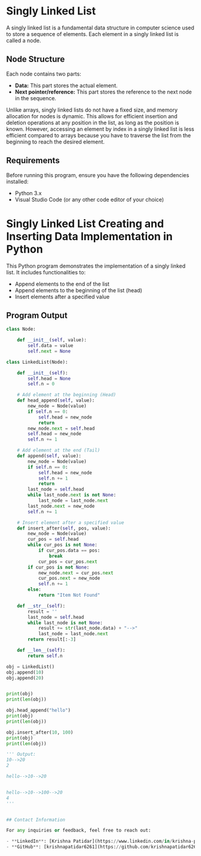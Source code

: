 # Singly Linked List

A singly linked list is a fundamental data structure in computer science used to store a sequence of elements. Each element in a singly linked list is called a node.

## Node Structure

Each node contains two parts:

- **Data:** This part stores the actual element.
- **Next pointer/reference:** This part stores the reference to the next node in the sequence.

Unlike arrays, singly linked lists do not have a fixed size, and memory allocation for nodes is dynamic. This allows for efficient insertion and deletion operations at any position in the list, as long as the position is known. However, accessing an element by index in a singly linked list is less efficient compared to arrays because you have to traverse the list from the beginning to reach the desired element.

## Requirements

Before running this program, ensure you have the following dependencies installed:

- Python 3.x
- Visual Studio Code (or any other code editor of your choice)


# Singly Linked List Creating and Inserting Data Implementation in Python

This Python program demonstrates the implementation of a singly linked list. It includes functionalities to:
- Append elements to the end of the list
- Append elements to the beginning of the list (head)
- Insert elements after a specified value

## Program Output

```python
class Node:

    def __init__(self, value):
        self.data = value
        self.next = None

class LinkedList(Node):

    def __init__(self):
        self.head = None
        self.n = 0

    # Add element at the beginning (Head)
    def head_append(self, value):
        new_node = Node(value)
        if self.n == 0:
            self.head = new_node
            return
        new_node.next = self.head
        self.head = new_node
        self.n += 1

    # Add element at the end (Tail)
    def append(self, value):
        new_node = Node(value)
        if self.n == 0:
            self.head = new_node
            self.n += 1
            return
        last_node = self.head
        while last_node.next is not None:
            last_node = last_node.next
        last_node.next = new_node
        self.n += 1

    # Insert element after a specified value
    def insert_after(self, pos, value):
        new_node = Node(value)
        cur_pos = self.head
        while cur_pos is not None:
            if cur_pos.data == pos:
                break
            cur_pos = cur_pos.next
        if cur_pos is not None:
            new_node.next = cur_pos.next
            cur_pos.next = new_node
            self.n += 1
        else:
            return "Item Not Found"

    def __str__(self):
        result = ''
        last_node = self.head
        while last_node is not None:
            result += str(last_node.data) + "-->"
            last_node = last_node.next
        return result[:-3]

    def __len__(self):
        return self.n

obj = LinkedList()
obj.append(10)
obj.append(20)


print(obj)
print(len(obj))

obj.head_append("hello")
print(obj)
print(len(obj))

obj.insert_after(10, 100)
print(obj)
print(len(obj))

''' Output:
10-->20
2

hello-->10-->20


hello-->10-->100-->20
4
'''


## Contact Information

For any inquiries or feedback, feel free to reach out:

- **LinkedIn**: [Krishna Patidar](https://www.linkedin.com/in/krishna-patidar-kp/)
- **GitHub**: [krishnapatidar6261](https://github.com/krishnapatidar6261)
